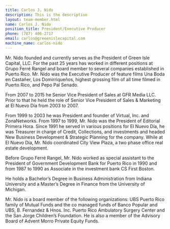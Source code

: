 ```yaml
---
title: Carlos J. Nido
description: This is the description
layout: team-member.html
name: Carlos J. Nido
position_title: President/Executive Producer
phone: (787) 406-2717
email: carlos@greeenislecapital.com
machine_name: carlos-nido
---
```


Mr. Nido founded and currently serves as the President of Green Isle Capital, LLC. For the past 25 years has worked in different positions at Grupo Ferré Rangel and board member to several companies established in Puerto Rico.  Mr. Nido was the Executive Producer of feature films Una Boda en Castañer, Los Domirriqueños, highest grossing film of all time filmed in Puerto Rico, and Pepo Pal Senado. 

From 2007 to 2015 he Senior Vice President of Sales at GFR Media LLC.  Prior to that he held the role of Senior Vice President of Sales & Marketing at El Nuevo Día from 2003 to 2007.  

From 1999 to 2003 he was President and founder of Virtual, Inc. and ZonaNetworks.  From 1997 to 1999, Mr. Nido was the President of Editorial Primera Hora.  Since 1991 he served in various positions for El Nuevo Día, he was Treasurer in charge of Credit, Collections, and investments and headed New Business Development & Strategic Planning for the company.  While at El Nuevo Día, Mr. Nido coordinated City View Plaza, a two phase office real estate development.   

Before Grupo Ferré Rangel, Mr. Nido worked as special assistant to the President of Government Development Bank for Puerto Rico in 1990 and from 1987 to 1990 as Associate in the investment bank CS First Boston.    

He holds a Bachelor’s Degree in Business Administration from Indiana University and a Master’s Degree in Finance from the University of Michigan.  

Mr. Nido is a board member of the following organizations: UBS Puerto Rico family of Mutual Funds and the co managed funds of Banco Popular and UBS, B. Fernandez & Hnos. Inc. Puerto Rico Ambulatory Surgery Center and the San Jorge Children’s Foundation.  He is also a member of the Advisory Board of Advent Morro Private Equity Funds.